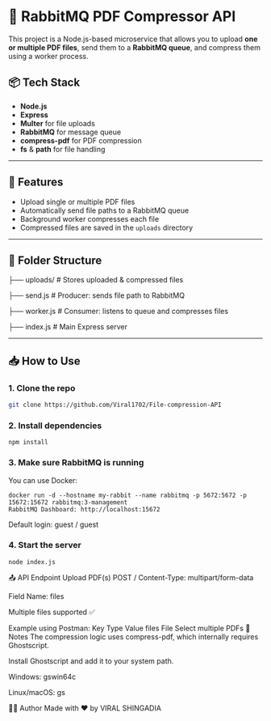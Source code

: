 # 🐰 RabbitMQ PDF Compressor API

This project is a Node.js-based microservice that allows you to upload **one or multiple PDF files**, send them to a **RabbitMQ queue**, and compress them using a worker process.

## 📦 Tech Stack

- **Node.js**
- **Express**
- **Multer** for file uploads
- **RabbitMQ** for message queue
- **compress-pdf** for PDF compression
- **fs** & **path** for file handling

---

## 🚀 Features

- Upload single or multiple PDF files
- Automatically send file paths to a RabbitMQ queue
- Background worker compresses each file
- Compressed files are saved in the `uploads` directory

---

## 📁 Folder Structure
├── uploads/ # Stores uploaded & compressed files

├── send.js # Producer: sends file path to RabbitMQ 

├── worker.js # Consumer: listens to queue and compresses files 

├── index.js # Main Express server


---

## 📥 How to Use

### 1. Clone the repo

```bash
git clone https://github.com/Viral1702/File-compression-API
```
### 2. Install dependencies
```
npm install
```
### 3. Make sure RabbitMQ is running
You can use Docker:
```
docker run -d --hostname my-rabbit --name rabbitmq -p 5672:5672 -p 15672:15672 rabbitmq:3-management
RabbitMQ Dashboard: http://localhost:15672
```
Default login: guest / guest

### 4. Start the server
```
node index.js
```
📤 API Endpoint
Upload PDF(s)
POST /
Content-Type: multipart/form-data

Field Name: files

Multiple files supported ✅

Example using Postman:
Key	Type	Value
files	File	Select multiple PDFs
📄 Notes
The compression logic uses compress-pdf, which internally requires Ghostscript.

Install Ghostscript and add it to your system path.

Windows: gswin64c

Linux/macOS: gs

🙋‍♂️ Author
Made with ❤️ by VIRAL SHINGADIA

